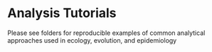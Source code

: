# Analysis Tutorials
Please see folders for reproducible examples of common analytical approaches used in ecology, evolution, and epidemiology
